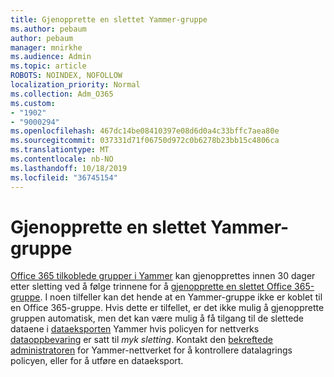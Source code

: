 ```yaml
---
title: Gjenopprette en slettet Yammer-gruppe
ms.author: pebaum
author: pebaum
manager: mnirkhe
ms.audience: Admin
ms.topic: article
ROBOTS: NOINDEX, NOFOLLOW
localization_priority: Normal
ms.collection: Adm_O365
ms.custom:
- "1902"
- "9000294"
ms.openlocfilehash: 467dc14be08410397e08d6d0a4c33bffc7aea80e
ms.sourcegitcommit: 037331d71f06750d972c0b6278b23bb15c4806ca
ms.translationtype: MT
ms.contentlocale: nb-NO
ms.lasthandoff: 10/18/2019
ms.locfileid: "36745154"
---
```

# <a name="restore-a-deleted-yammer-group"></a>Gjenopprette en slettet Yammer-gruppe

[Office 365 tilkoblede grupper i Yammer](https://docs.microsoft.com/yammer/manage-yammer-groups/yammer-and-office-365-groups) kan gjenopprettes innen 30 dager etter sletting ved å følge trinnene for å [gjenopprette en slettet Office 365-gruppe](https://docs.microsoft.com/office365/admin/create-groups/restore-deleted-group).
I noen tilfeller kan det hende at en Yammer-gruppe ikke er koblet til en Office 365-gruppe. Hvis dette er tilfellet, er det ikke mulig å gjenopprette gruppen automatisk, men det kan være mulig å få tilgang til de slettede dataene i [dataeksporten](https://docs.microsoft.com/yammer/manage-security-and-compliance/export-yammer-enterprise-data) Yammer hvis policyen for nettverks [dataoppbevaring](https://docs.microsoft.com/yammer/manage-security-and-compliance/manage-data-compliance) er satt til *myk sletting*. Kontakt den [bekreftede administratoren](https://docs.microsoft.com/yammer/manage-yammer-users/manage-yammer-admins) for Yammer-nettverket for å kontrollere datalagrings policyen, eller for å utføre en dataeksport.
